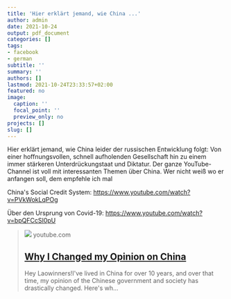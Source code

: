 ```yaml
---
title: 'Hier erklärt jemand, wie China ...'
author: admin
date: 2021-10-24
output: pdf_document
categories: []
tags:
- facebook
- german
subtitle: ''
summary: ''
authors: []
lastmod: 2021-10-24T23:33:57+02:00
featured: no
image:
  caption: ''
  focal_point: ''
  preview_only: no
projects: []
slug: []
---
```

Hier erklärt jemand, wie China leider der russischen Entwicklung folgt: Von einer hoffnungsvollen, schnell aufholenden Gesellschaft hin zu einem immer stärkeren Unterdrückungstaat und Diktatur. Der ganze YouTube-Channel ist voll mit interessanten Themen über China. Wer nicht weiß wo er anfangen soll, dem empfehle ich mal

China's Social Credit System:
https://www.youtube.com/watch?v=PVkWokLqPOg

Über den Ursprung von Covid-19:
https://www.youtube.com/watch?v=bpQFCcSI0pU
> [![](https://i.ytimg.com/vi/ed4ryYokLzU/maxresdefault.jpg)](https://www.youtube.com/watch?v=ed4ryYokLzU)
> youtube.com
> ## [Why I Changed my Opinion on China](https://www.youtube.com/watch?v=ed4ryYokLzU)
>
>Hey Laowinners!I've lived in China for over 10 years, and over that time, my opinion of the Chinese government and society has drastically changed. Here's wh...

